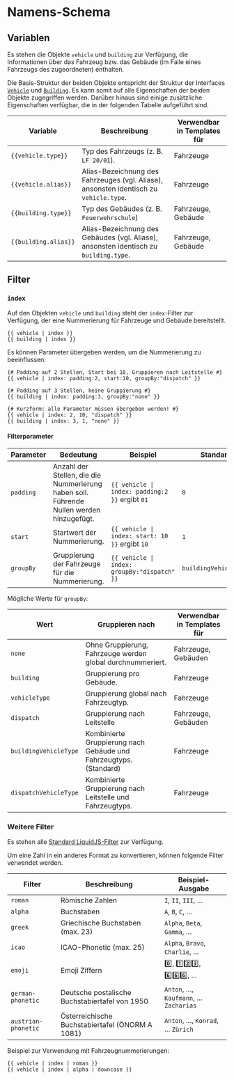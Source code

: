# Namens-Schema

## Variablen

Es stehen die Objekte `vehicle` und `building` zur Verfügung, die Informationen über das Fahrzeug bzw. das Gebäude (im Falle eines Fahrzeugs des zugeordneten) enthalten.

Die Basis-Struktur der beiden Objekte entspricht der Struktur der Interfaces [`Vehicle`](https://github.com/LSS-Manager/LSSM-V.4/blob/dev/typings/Vehicle.d.ts) und [`Building`](https://github.com/LSS-Manager/LSSM-V.4/blob/dev/typings/Building.d.ts).
Es kann somit auf alle Eigenschaften der beiden Objekte zugegriffen werden. Darüber hinaus sind einige zusätzliche Eigenschaften verfügbar, die in der folgenden Tabelle aufgeführt sind.

| Variable             | Beschreibung                                                                           | Verwendbar in Templates für |
|----------------------|----------------------------------------------------------------------------------------|-----------------------------|
| `{{vehicle.type}}`   | Typ des Fahrzeugs (z. B. `LF 20/01`).                                                  | Fahrzeuge                   |
| `{{vehicle.alias}}`  | Alias-Bezeichnung des Fahrzeuges (vgl. Aliase), ansonsten identisch zu `vehicle.type`. | Fahrzeuge                   |
| `{{building.type}}`  | Typ des Gebäudes (z. B. `Feuerwehrschule`)                                             | Fahrzeuge, Gebäude          |
| `{{building.alias}}` | Alias-Bezeichnung des Gebäudes (vgl. Aliase), ansonsten identisch zu `building.type`.  | Fahrzeuge, Gebäude          |

## Filter

### `index`
Auf den Objekten `vehicle` und `building` steht der `index`-Filter zur Verfügung, der eine Nummerierung für Fahrzeuge und Gebäude bereitstellt.

```liquid
{{ vehicle | index }}
{{ building | index }}
```

Es können Parameter übergeben werden, um die Nummerierung zu beeinflussen:

```liquid
{# Padding auf 2 Stellen, Start bei 10, Gruppieren nach Leitstelle #}
{{ vehicle | index: padding:2, start:10, groupBy:"dispatch" }}

{# Padding auf 3 Stellen, keine Gruppierung #}
{{ building | index: padding:3, groupBy:"none" }}

{# Kurzform: alle Parameter müssen übergeben werden! #}
{{ vehicle | index: 2, 10, "dispatch" }}
{{ building | index: 3, 1, "none" }}
```

#### Filterparameter

| Parameter | Bedeutung                                                                                | Beispiel                                        | Standard              |
|-----------|------------------------------------------------------------------------------------------|-------------------------------------------------|-----------------------|
| `padding` | Anzahl der Stellen, die die Nummerierung haben soll. Führende Nullen werden hinzugefügt. | `{{ vehicle \| index: padding:2 }}` ergibt `01` | `0`                   |
| `start`   | Startwert der Nummerierung.                                                              | `{{ vehicle \| index: start: 10 }}` ergibt `10` | `1`                   |
| `groupBy` | Gruppierung der Fahrzeuge für die Nummerierung.                                          | `{{ vehicle \| index:  groupBy:"dispatch" }}`   | `buildingVehicleType` |

Mögliche Werte für `groupBy`:

| Wert                  | Gruppieren nach                                                   | Verwendbar in Templates für |
|-----------------------|-------------------------------------------------------------------|-----------------------------|
| `none`                | Ohne Gruppierung, Fahrzeuge werden global durchnummeriert.        | Fahrzeuge, Gebäuden         |
| `building`            | Gruppierung pro Gebäude.                                          | Fahrzeuge                   |
| `vehicleType`         | Gruppierung global nach Fahrzeugtyp.                              | Fahrzeuge                   |
| `dispatch`            | Gruppierung nach Leitstelle                                       | Fahrzeuge, Gebäuden         |
| `buildingVehicleType` | Kombinierte Gruppierung nach Gebäude und Fahrzeugtyps. (Standard) | Fahrzeuge                   |
| `dispatchVehicleType` | Kombinierte Gruppierung nach Leitstelle und Fahrzeugtyps.         | Fahrzeuge                   |

### Weitere Filter

Es stehen alle [Standard LiquidJS-Filter](https://liquidjs.com/filters/overview.html) zur Verfügung.

Um eine Zahl in ein anderes Format zu konvertieren, können folgende Filter verwendet werden.

| Filter              | Beschreibung                                    | Beispiel-Ausgabe                          |
|---------------------|-------------------------------------------------|-------------------------------------------|
| `roman`             | Römische Zahlen                                 | `I`, `II`, `III`, ...                     |
| `alpha`             | Buchstaben                                      | `A`, `B`, `C`, ...                        |
| `greek`             | Griechische Buchstaben (max. 23)                | `Alpha`, `Beta`, `Gamma`, ...             |
| `icao`              | ICAO-Phonetic (max. 25)                         | `Alpha`, `Bravo`, `Charlie`, ...          |
| `emoji`             | Emoji Ziffern                                   | 0️⃣, 1️⃣2️⃣3️⃣, 6️⃣6️⃣6️⃣, ...            |
| `german-phonetic`   | Deutsche postalische Buchstabiertafel von 1950  | `Anton`, ..., `Kaufmann`, ... `Zacharias` |
| `austrian-phonetic` | Österreichische Buchstabiertafel (ÖNORM A 1081) | `Anton`, ..., `Konrad`, ... `Zürich`      |

Beispiel zur Verwendung mit Fahrzeugnummerierungen:

```liquid
{{ vehicle | index | roman }}
{{ vehicle | index | alpha | downcase }}
```

